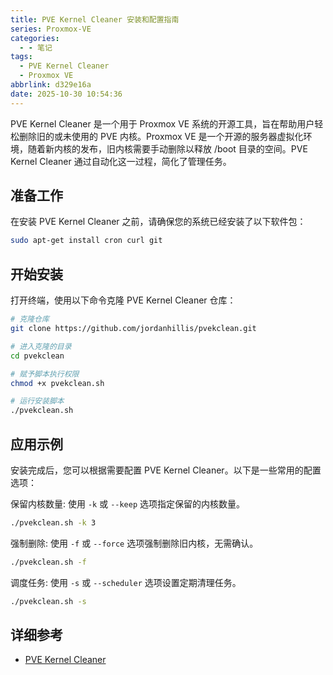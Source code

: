 ```yaml
---
title: PVE Kernel Cleaner 安装和配置指南
series: Proxmox-VE
categories:
  - - 笔记
tags:
  - PVE Kernel Cleaner
  - Proxmox VE
abbrlink: d329e16a
date: 2025-10-30 10:54:36
---
```


PVE Kernel Cleaner 是一个用于 Proxmox VE 系统的开源工具，旨在帮助用户轻松删除旧的或未使用的 PVE 内核。Proxmox VE 是一个开源的服务器虚拟化环境，随着新内核的发布，旧内核需要手动删除以释放 /boot 目录的空间。PVE Kernel Cleaner 通过自动化这一过程，简化了管理任务。

## 准备工作

在安装 PVE Kernel Cleaner 之前，请确保您的系统已经安装了以下软件包：

```sh
sudo apt-get install cron curl git
```

## 开始安装

打开终端，使用以下命令克隆 PVE Kernel Cleaner 仓库：

```sh
# 克隆仓库
git clone https://github.com/jordanhillis/pvekclean.git

# 进入克隆的目录
cd pvekclean

# 赋予脚本执行权限
chmod +x pvekclean.sh

# 运行安装脚本
./pvekclean.sh
```

## 应用示例

安装完成后，您可以根据需要配置 PVE Kernel Cleaner。以下是一些常用的配置选项：

保留内核数量: 使用 `-k` 或 `--keep` 选项指定保留的内核数量。

```sh
./pvekclean.sh -k 3
```

强制删除: 使用 `-f` 或 `--force` 选项强制删除旧内核，无需确认。

```sh
./pvekclean.sh -f
```

调度任务: 使用 `-s` 或 `--scheduler` 选项设置定期清理任务。

```sh
./pvekclean.sh -s
```

## 详细参考

- [PVE Kernel Cleaner](https://github.com/jordanhillis/pvekclean)
